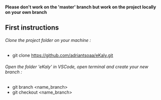 #### Please don't work on the 'master' branch but work on the project locally on your own branch

## First instructions
###### Clone the project folder on your machine :
* git clone https://github.com/adriantsoaa/eKaly.git
###### Open the folder 'eKaly' in VSCode, open terminal and create your new branch :
* git branch <name_branch>
* git checkout <name_branch>
